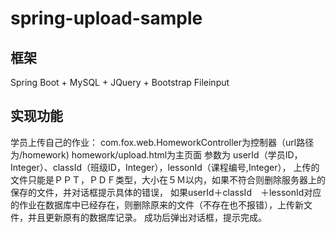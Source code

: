 # spring-upload-sample
## 框架
Spring Boot + MySQL + JQuery + Bootstrap Fileinput

## 实现功能
学员上传自己的作业：
com.fox.web.HomeworkController为控制器（url路径为/homework)
homework/upload.html为主页面
参数为 userId（学员ID，Integer）、classId（班级ID，Integer），lessonId（课程编号,Integer），
上传的文件只能是ＰＰＴ，ＰＤＦ类型，大小在５Ｍ以内，如果不符合则删除服务器上的保存的文件，并对话框提示具体的错误，
如果userId＋classId　＋lessonId对应的作业在数据库中已经存在，则删除原来的文件（不存在也不报错），上传新文件，并且更新原有的数据库记录。
成功后弹出对话框，提示完成。
